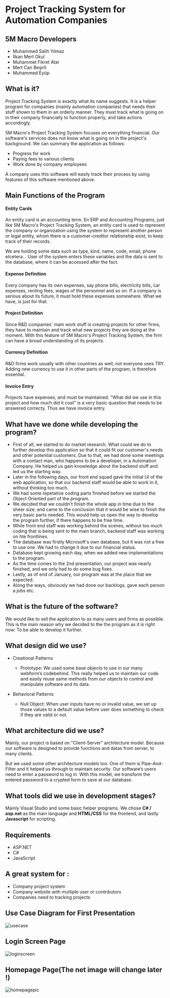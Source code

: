 # Project Tracking System for Automation Companies
## 5M Macro Developers

- Muhammed Salih Yılmaz
- İlkan Mert Okul
- Muhammet Fikret Atar
- Mert Can Beşirli
- Muhammed Eyüp

## What is it?

Project Tracking System is exactly what its name suggests. It is a helper program for companies (mainly automation companies) that needs their stuff shown to them in an orderly manner. They must track what is going on in their company financially to function properly, and take actions accordingly.

5M Macro's Project Tracking System focuses on everything financial. Our software's services does not know what is going on in the project's background. We can summary the application as follows:

- Progress for work
- Paying fees to various clients
- Work done by company employees

A company uses this software will easily track their process by using features of this software mentioned above.

## Main Functions of the Program

#### Entity Cards

An entity card is an accounting term. En ERP and Accounting Programs, just like 5M Macro's Project Tracking System, an entity card is used to represent the company or organization using the system to represent another person or legal entity, whom there is a customer-creditor relationship exist, to keep track of their records.

We are holding some data such as type, kind, name, code, email, phone etcetera... User of the system enters these variables and the data is sent to the database, where it can be accessed after the fact.

#### Expense Definition

Every company has its own expenses, say phone bills, electricity bills, car expenses, renting fees, wages of the personnel and so on. If a company is serious about its future, it must hold these expenses somewhere. What we have, is just for that.

#### Project Definition

Since R&D companies' main work stuff is creating projects for other firms, they have to maintain and track what new projects they are doing at the moment. With this feature of 5M Macro's Project Tracking System, the firm can have a broad understanding of its projects.

#### Currency Definition

R&D firms work usually with other countries as well; not everyone uses TRY. Adding new currency to use it in other parts of the program, is therefore essential.

#### Invoice Entry

Projects have expenses, and must be maintained. "What did we use in this project and how much did it cost" is a very basic question that needs to be answered correcty. Thus we have invoice entry.

## What have we done while developing the program?

- First of all, we started to do market research. What could we do to further develop this application so that it could fit our customer's needs and other potential customers. Due to that, we had done some meetings with a contact man, who happens to be a developer, in a Automation Company. He helped us gain knowledge about the backend stuff and led us the starting way.
- Later in the following days, our front end squad gave the initial UI of the web application, so that our backend staff would be able to work in it, without thinking too much.
- We had some repetative coding parts finished before we started the Object Oriented part of the program.
- We decided that we couldn't finish the whole app in time due to the sheer size; and came to the conclusion that it would be wise to finish the very basic parts needed. This would help us open the way to develop the program further, if there happens to be free time.
- While front end staff was working behind the scenes, without too much coding that is being sent to the main branch, backend staff was working on hte frontlines.
- The database was firstly Microsoft's own database, but it was not a free to use one. We had to change it due to our financial status.
- Database kept growing each day, when we added new implementations to the program.
- As the time comes to the 2nd presentation, our project was nearly finished, and we only had to do some bug fixes.
- Lastly, as of end of January, our program was at the place that we expected.
- Along the ways, obviously we had done our backlogs, gave each person a jobs etc.

## What is the future of the software?

We would like to sell the application to as many users and firms as possible. This is the main reason why we decided to the the program as it is right now: To be able to develop it further.

## What design did we use?

- Creational Patterns

  - Prototype: We used some base objects to use in our many webform’s codebehind. This really helped us to maintain our code and easily reuse same methods from our objects to control and manipulate software and its data.

- Behavioral Patterns
 
   - Null Object: When user inputs have no or invalid value, we set up those values to a default value before user does something to check if they are valid or not.

## What architecture did we use?

Mainly, our project is based on "Client-Server" architecture model. Because our software is designed to provide functions and datas from server, to many clients.

But we used some other architecture models too. One of them is Pipe-And-Filter and it helped us through to maintain security. Our software’s users need to enter a password to log in. With this model, we transform the entered password to a crypted form to save at our database.

## What tools did we use in development stages?

Mainly Visual Studio and some basic helper programs. We chose **C# / asp.net** as the main language and **HTML/CSS** for the frontend, and lastly **Javascript** for scripting.

 ## Requirements
 - ASP.NET
 - C#
 - JavaScript

 ## A great system for :
 - Company project system
 - Company website with multiple user or contributors
 - Companies need to tracking projects

 ## Use Case Diagram for First Presentation
 ![usecase](https://user-images.githubusercontent.com/43350594/101244626-b1ffb480-3718-11eb-8a59-98520c8562c4.png)
 
 ## Login Screen Page
 ![loginscreen](https://user-images.githubusercontent.com/43350594/101244874-00618300-371a-11eb-8d52-7957da811e0a.png)
 
 ## Homepage Page(The net image will change later !)
 ![homepagepic](https://user-images.githubusercontent.com/43350594/101244943-8aa9e700-371a-11eb-8f29-90de09ed0632.png)
